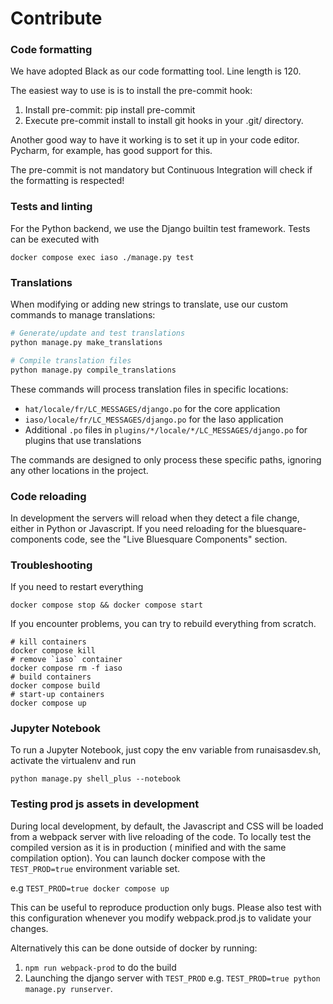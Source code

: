 # Contribute

### Code formatting


We have adopted Black [](https://github.com/psf/black) as our code
formatting tool. Line length is 120.

The easiest way to use is is to install the pre-commit hook:
1. Install pre-commit: pip install pre-commit
2. Execute pre-commit install to install git hooks in your .git/ directory.

Another good way to have it working is to set it up in your code editor.
Pycharm, for example, has good support for this.

The pre-commit is not mandatory but Continuous Integration will check
if the formatting is respected!

### Tests and linting


For the Python backend, we use the Django builtin test framework. Tests can be executed with

``` {.sourceCode .bash}
docker compose exec iaso ./manage.py test
```

### Translations

When modifying or adding new strings to translate, use our custom commands to manage translations:

```bash
# Generate/update and test translations
python manage.py make_translations

# Compile translation files
python manage.py compile_translations
```

These commands will process translation files in specific locations:
- `hat/locale/fr/LC_MESSAGES/django.po` for the core application
- `iaso/locale/fr/LC_MESSAGES/django.po` for the Iaso application
- Additional `.po` files in `plugins/*/locale/*/LC_MESSAGES/django.po` for plugins that use translations

The commands are designed to only process these specific paths, ignoring any other locations in the project.

### Code reloading

In development the servers will reload when they detect a file
change, either in Python or Javascript. If you need reloading for the bluesquare-components code, see the "Live Bluesquare Components" section. 

### Troubleshooting

If you need to restart everything
``` {.sourceCode .shell}
docker compose stop && docker compose start
```

If you encounter problems, you can try to rebuild everything from
scratch.

``` {.sourceCode .shell}
# kill containers
docker compose kill
# remove `iaso` container
docker compose rm -f iaso
# build containers
docker compose build
# start-up containers
docker compose up
```

### Jupyter Notebook

To run a Jupyter Notebook, just copy the env variable from runaisasdev.sh, activate the virtualenv and run

``` {.sourceCode .bash}
python manage.py shell_plus --notebook
```

### Testing prod js assets in development

During local development, by default, the Javascript and CSS will be loaded from
a webpack server with live reloading of the code. To locally test the compiled
version as it is in production ( minified and with the same compilation option).
You can launch docker compose with the `TEST_PROD=true` environment variable
set.

e.g `TEST_PROD=true docker compose up`

This can be useful to reproduce production only bugs. Please also test with this
configuration whenever you modify webpack.prod.js to validate your changes.

Alternatively this can be done outside of docker by running:

1. `npm run webpack-prod` to do the build
2. Launching the django server with `TEST_PROD`
   e.g. `TEST_PROD=true python manage.py runserver`.
